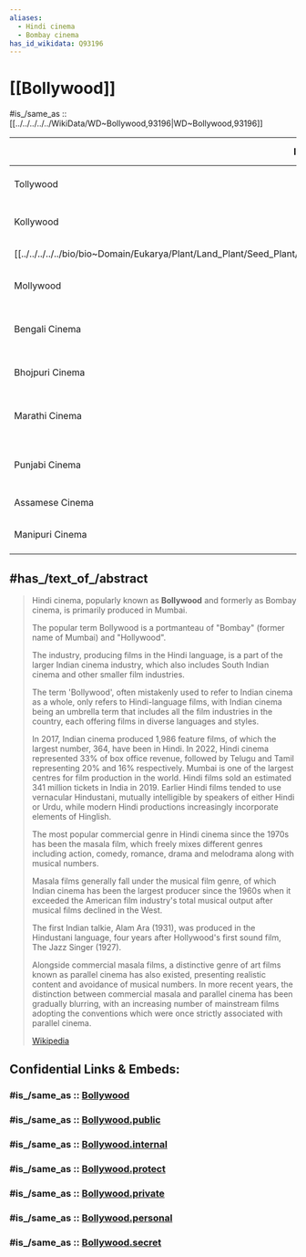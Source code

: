 ```yaml
---
aliases:
  - Hindi cinema
  - Bombay cinema
has_id_wikidata: Q93196
---
```


# [[Bollywood]] 

#is_/same_as :: [[../../../../../WikiData/WD~Bollywood,93196|WD~Bollywood,93196]] 

| Industry Name   | Language  | films/year | Primary City   | Notable Feature                   |
| --------------- | --------- | ---------: | -------------- | --------------------------------- |
| Tollywood       | [[../../../../../Language/Lang~Family/LangFamily-Dravidian/Lang-te\|Telugu]]    |        250 | Hyderabad      | Large-scale productions (_RRR_)   |
| Kollywood       | [[../../../../../Language/Lang~Family/LangFamily-Dravidian/Lang-ta\|Tamil]]     |    200–220 | Chennai        | Political narratives, innovation  |
| [[../../../../../bio/bio~Domain/Eukarya/Plant/Land_Plant/Seed_Plant/Flowering_Plant/Eudicots/Core_Eudicots/Santalales/Sandalwood\|Sandalwood]]      | Kannada   |    120–150 | Bengaluru      | Pan-India hits (_KGF_)            |
| Mollywood       | Malayalam |    120–140 | Kochi          | Realism, literary depth           |
| Bengali Cinema  | [[../../../../../Language/Lang~Family/LangFamily-Indo-European/LangFamily-Indo-Iranian/LangFamily-Indo-Aryan/Lang-bn\|Bengali]]   |    100–120 | Kolkata        | Art cinema legacy                 |
| Bhojpuri Cinema | Bhojpuri  |    100–150 | Varanasi/Patna | Rural and mythological focus      |
| Marathi Cinema  | [[../../../../../Language/Lang~Family/LangFamily-Indo-European/LangFamily-Indo-Iranian/LangFamily-Indo-Aryan/Lang-mr\|Marathi]]   |     90–120 | Mumbai/Pune    | Deep theatrical tradition         |
| Punjabi Cinema  | [[../../../../../Language/Lang~Family/LangFamily-Indo-European/LangFamily-Indo-Iranian/LangFamily-Indo-Aryan/Lang-pa\|Punjabi]]   |      60–90 | Chandigarh     | Diaspora and music-centered films |
| Assamese Cinema | Assamese  |      20–30 | Guwahati       | Regional realism                  |
| Manipuri Cinema | Meitei    |      10–20 | Imphal         | Indigenous and political themes   |


## #has_/text_of_/abstract 

> Hindi cinema, popularly known as **Bollywood** and formerly as Bombay cinema, 
> is primarily produced in Mumbai. 
> 
> The popular term Bollywood is a portmanteau of "Bombay" (former name of Mumbai) and "Hollywood". 
> 
> The industry, producing films in the Hindi language, is a part of the larger Indian cinema industry, 
> which also includes South Indian cinema and other smaller film industries. 
> 
> The term 'Bollywood', often mistakenly used to refer to Indian cinema as a whole, 
> only refers to Hindi-language films, with Indian cinema being an umbrella term 
> that includes all the film industries in the country, each offering films in diverse languages and styles.
>
> In 2017, Indian cinema produced 1,986 feature films, of which the largest number, 364, have been in Hindi. In 2022, Hindi cinema represented 33% of box office revenue, followed by Telugu and Tamil representing 20% and 16% respectively. Mumbai is one of the largest centres for film production in the world. Hindi films sold an estimated 341 million tickets in India in 2019. Earlier Hindi films tended to use vernacular Hindustani, mutually intelligible by speakers of either Hindi or Urdu, while modern Hindi productions increasingly incorporate elements of Hinglish.
>
> The most popular commercial genre in Hindi cinema since the 1970s has been the masala film, 
> which freely mixes different genres including action, comedy, romance, drama 
> and melodrama along with musical numbers. 
> 
> Masala films generally fall under the musical film genre, 
> of which Indian cinema has been the largest producer since the 1960s 
> when it exceeded the American film industry's total musical output 
> after musical films declined in the West. 
> 
> The first Indian talkie, Alam Ara (1931), was produced in the Hindustani language, 
> four years after Hollywood's first sound film, The Jazz Singer (1927).
>
> Alongside commercial masala films, a distinctive genre of art films known as parallel cinema 
> has also existed, presenting realistic content and avoidance of musical numbers. 
> In more recent years, the distinction between commercial masala and parallel cinema 
> has been gradually blurring, with an increasing number of 
> mainstream films adopting the conventions which were once strictly associated with parallel cinema.
>
> [Wikipedia](https://en.wikipedia.org/wiki/Hindi%20cinema) 





## Confidential Links & Embeds: 

### #is_/same_as :: [Bollywood](Bollywood.md) 

### #is_/same_as :: [Bollywood.public](/_public/Society/Communication/Media/Movie/Bollywood.public.md) 

### #is_/same_as :: [Bollywood.internal](/_internal/Society/Communication/Media/Movie/Bollywood.internal.md) 

### #is_/same_as :: [Bollywood.protect](/_protect/Society/Communication/Media/Movie/Bollywood.protect.md) 

### #is_/same_as :: [Bollywood.private](/_private/Society/Communication/Media/Movie/Bollywood.private.md) 

### #is_/same_as :: [Bollywood.personal](/_personal/Society/Communication/Media/Movie/Bollywood.personal.md) 

### #is_/same_as :: [Bollywood.secret](/_secret/Society/Communication/Media/Movie/Bollywood.secret.md)

